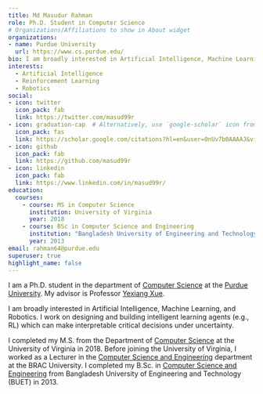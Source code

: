 ```yaml
---
title: Md Masudur Rahman
role: Ph.D. Student in Computer Science
# Organizations/Affiliations to show in About widget
organizations:
- name: Purdue University
  url: https://www.cs.purdue.edu/
bio: I am broadly interested in Artificial Intelligence, Machine Learning, and Robotics. I work on designing and building intelligent learning agents (e.g., RL) which can make interpretable critical decisions under uncertainty.
interests:
  - Artificial Intelligence
  - Reinforcement Learning
  - Robotics
social: 
- icon: twitter
  icon_pack: fab
  link: https://twitter.com/masud99r
- icon: graduation-cap  # Alternatively, use `google-scholar` icon from `ai` icon pack
  icon_pack: fas
  link: https://scholar.google.com/citations?hl=en&user=0nUv7b0AAAAJ&view_op=list_works
- icon: github
  icon_pack: fab
  link: https://github.com/masud99r
- icon: linkedin
  icon_pack: fab
  link: https://www.linkedin.com/in/masud99r/
education:
  courses:
    - course: MS in Computer Science
      institution: University of Virginia
      year: 2018
    - course: BSc in Computer Science and Engineering
      institution: "Bangladesh University of Engineering and Technology  "
      year: 2013
email: rahman64@purdue.edu
superuser: true
highlight_name: false
---
```

I am a Ph.D. student in the department of [Computer Science](https://www.cs.purdue.edu/) at the [Purdue University](https://www.purdue.edu/). My advisor is Professor [Yexiang Xue](https://www.cs.purdue.edu/homes/yexiang/).

I am broadly interested in Artificial Intelligence, Machine Learning, and Robotics. I work on designing and building intelligent learning agents (e.g., RL) which can make interpretable critical decisions under uncertainty.

I completed my M.S. from the Department of [Computer Science](https://engineering.virginia.edu/departments/computer-science) at the University of Virginia in 2018. Before joining the University of Virginia, I worked as a Lecturer in the [Computer Science and Engineering](http://www.bracu.ac.bd/academics/departments/computer-science-and-engineering) department at the BRAC University. I completed my B.Sc. in [Computer Science and Engineering](http://cse.buet.ac.bd/) from Bangladesh University of Engineering and Technology (BUET) in 2013.